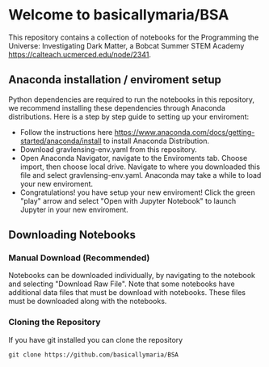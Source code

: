 # Welcome to basicallymaria/BSA

This repository contains a collection of notebooks for the Programming the Universe: Investigating Dark Matter, a Bobcat Summer STEM Academy https://calteach.ucmerced.edu/node/2341.

## Anaconda installation / enviroment setup
Python dependencies are required to run the notebooks in this repository, we recommend installing these dependencies through Anaconda distributions. Here is a step by step guide to setting up your enviroment:
+ Follow the instructions here https://www.anaconda.com/docs/getting-started/anaconda/install to install Anaconda Distribution.
+ Download gravlensing-env.yaml from this repository.
+ Open Anaconda Navigator, navigate to the Enviroments tab. Choose import, then choose local drive. Navigate to where you downloaded this file and select gravlensing-env.yaml. Anaconda may take a while to load your new enviroment.
+ Congratulations! you have setup your new enviroment! Click the green "play" arrow and select "Open with Jupyter Notebook" to launch Jupyter in your new enviroment. 

## Downloading Notebooks
### Manual Download (Recommended)
Notebooks can be downloaded individually, by navigating to the notebook and selecting "Download Raw File".
Note that some notebooks have additional data files that must be download with notebooks.
These files must be downloaded along with the notebooks.

### Cloning the Repository
If you have git installed you can clone the repository

```git clone https://github.com/basicallymaria/BSA```
